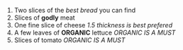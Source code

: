 1. Two slices of the _best bread_ you can find
2. Slices of **godly** meat
3. One fine slice of cheese _1.5 thickness is best prefered_
4. A few leaves of **ORGANIC**  lettuce _ORGANIC IS A MUST_
5. Slices of tomato _ORGANIC IS A MUST_